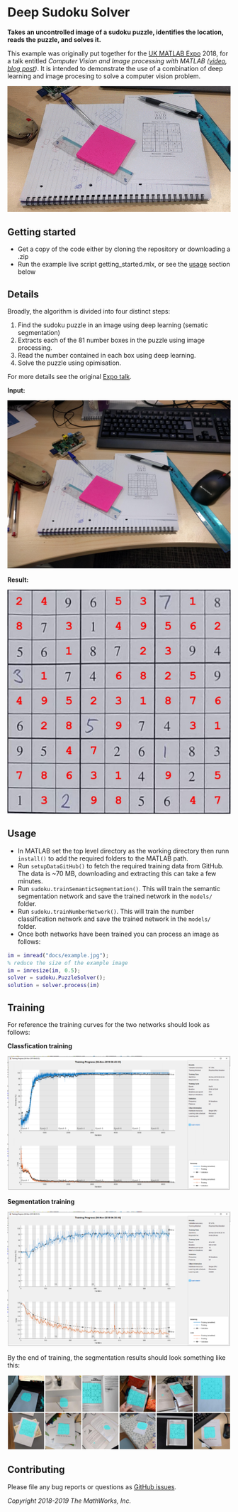 # Deep Sudoku Solver

__Takes an uncontrolled image of a sudoku puzzle, identifies the location, reads the puzzle, and solves it.__

This example was originally put together for the [UK MATLAB Expo](https://www.matlabexpo.com/uk) 2018, for a talk entitled _Computer Vision and Image processing with MATLAB ([video](https://www.mathworks.com/videos/image-processing-and-computer-vision-with-matlab-1541003708736.html), [blog post](https://blogs.mathworks.com/deep-learning/2018/11/15/sudoku-solver-image-processing-and-deep-learning/))_. It is intended to demonstrate the use of a combination of deep learning and image procesing to solve a computer vision problem.

![](docs/sudoku-solver.gif)

## Getting started

- Get a copy of the code either by cloning the repository or downloading a .zip
- Run the example live script getting_started.mlx, or see the [usage](usage) section below

## Details

Broadly, the algorithm is divided into four distinct steps:

1. Find the sudoku puzzle in an image using deep learning (sematic segmentation)
2. Extracts each of the 81 number boxes in the puzzle using image processing.
3. Read the number contained in each box using deep learning.
4. Solve the puzzle using opimisation.

For more details see the original [Expo talk](https://www.mathworks.com/videos/image-processing-and-computer-vision-with-matlab-1541003708736.html).

__Input:__

![](docs/example.jpg)

__Result:__

![](docs/result.jpg)

## Usage

- In MATLAB set the top level directory as the working directory then runn `install()` to add the required folders to the MATLAB path.
- Run `setupDataGitHub()` to fetch the required training data from GitHub. The data is ~70 MB, downloading and extracting this can take a few minutes.
- Run `sudoku.trainSemanticSegmentation()`. This will train the semantic segmentation network and save the trained network in the `models/` folder.
- Run `sudoku.trainNumberNetwork()`. This will train the number classification network and save the trained network in the `models/` folder.
- Once both networks have been trained you can process an image as follows:

```matlab
im = imread("docs/example.jpg");
% reduce the size of the example image
im = imresize(im, 0.5);
solver = sudoku.PuzzleSolver();
solution = solver.process(im)
```

## Training

For reference the training curves for the two networks should look as follows:

__Classfication training__

![](docs/classification_training.PNG)

__Segmentation training__

![](docs/segmentation_training.PNG)

By the end of training, the segmentation results should look something like this:

![](docs/final_segmentations.jpg)

## Contributing

Please file any bug reports or questions as [GitHub issues](https://github.com/mathworks/deep-sudoku-solver/issues).

_Copyright 2018-2019 The MathWorks, Inc._